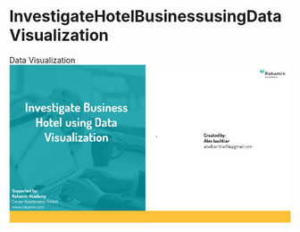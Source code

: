 # InvestigateHotelBusinessusingDataVisualization
Data Visualization
![PPt](https://github.com/bachtiar09/InvestigateHotelBusinessusingDataVisualization/blob/main/Investigate%2BBusiness%2BHotel%2Busing%2BData%2BVisualization%20(2)/Slide1.PNG)
